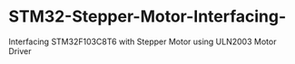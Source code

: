 # STM32-Stepper-Motor-Interfacing-
Interfacing STM32F103C8T6 with Stepper Motor using ULN2003 Motor Driver
